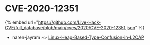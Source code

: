 # CVE-2020-12351
{% embed url="https://github.com/Live-Hack-CVE/full_database/blob/main/cves/2020/CVE-2020-12351.json" %}

* naren-jayram ~> [Linux-Heap-Based-Type-Confusion-in-L2CAP](https://www.alice-snow.ru/2020/database/cve-2020-12351/linux-heap-based-type-confusion-in-l2cap-naren-jayram)